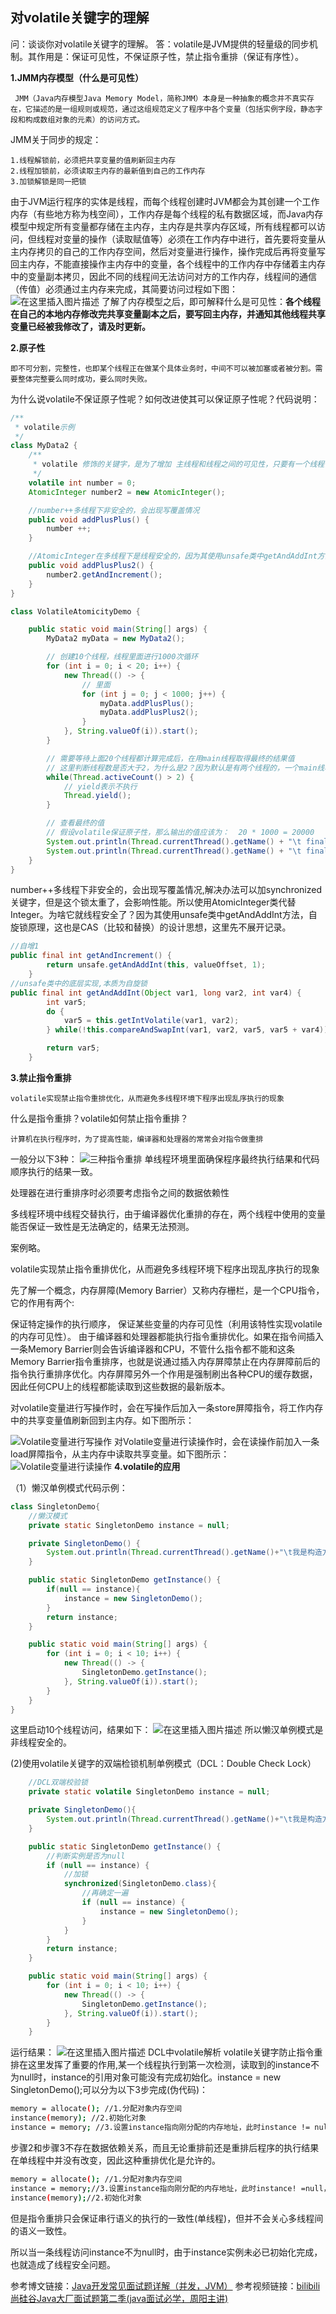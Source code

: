 ﻿##  对volatile关键字的理解

问：谈谈你对volatile关键字的理解。
答：volatile是JVM提供的轻量级的同步机制。其作用是：保证可见性，不保证原子性，禁止指令重排（保证有序性）。

 **1.JMM内存模型（什么是可见性）**
 
	 JMM（Java内存模型Java Memory Model，简称JMM）本身是一种抽象的概念并不真实存在，它描述的是一组规则或规范，通过这组规范定义了程序中各个变量（包括实例字段，静态字段和构成数组对象的元素）的访问方式。

JMM关于同步的规定：

	1.线程解锁前，必须把共享变量的值刷新回主内存
	2.线程加锁前，必须读取主内存的最新值到自己的工作内存
	3.加锁解锁是同一把锁
	
由于JVM运行程序的实体是线程，而每个线程创建时JVM都会为其创建一个工作内存（有些地方称为栈空间），工作内存是每个线程的私有数据区域，而Java内存模型中规定所有变量都存储在主内存，主内存是共享内存区域，所有线程都可以访问，但线程对变量的操作（读取赋值等）必须在工作内存中进行，首先要将变量从主内存拷贝的自己的工作内存空间，然后对变量进行操作，操作完成后再将变量写回主内存，不能直接操作主内存中的变量，各个线程中的工作内存中存储着主内存中的变量副本拷贝，因此不同的线程间无法访问对方的工作内存，线程间的通信（传值）必须通过主内存来完成，其简要访问过程如下图：
![在这里插入图片描述](https://img-blog.csdnimg.cn/202104251025549.png?x-oss-process=image/watermark,type_ZmFuZ3poZW5naGVpdGk,shadow_10,text_aHR0cHM6Ly9ibG9nLmNzZG4ubmV0L3FxXzQzNDM0MTI1,size_16,color_FFFFFF,t_70#pic_center)
	了解了内存模型之后，即可解释什么是可见性：**各个线程在自己的本地内存修改完共享变量副本之后，要写回主内存，并通知其他线程共享变量已经被我修改了，请及时更新。**

**2.原子性**

	即不可分割，完整性，也即某个线程正在做某个具体业务时，中间不可以被加塞或者被分割。需要整体完整要么同时成功，要么同时失败。

为什么说volatile不保证原子性呢？如何改进使其可以保证原子性呢？代码说明：
```java
/**
 * volatile示例
 */
class MyData2 {
    /**
     * volatile 修饰的关键字，是为了增加 主线程和线程之间的可见性，只要有一个线程修改了内存中的值，其它线程也能马上感知
     */
    volatile int number = 0;
    AtomicInteger number2 = new AtomicInteger();

    //number++多线程下非安全的，会出现写覆盖情况
    public void addPlusPlus() {
        number ++;
    }

    //AtomicInteger在多线程下是线程安全的，因为其使用unsafe类中getAndAddInt方法，自旋锁实现
    public void addPlusPlus2() {
        number2.getAndIncrement();
    }
}

class VolatileAtomicityDemo {

    public static void main(String[] args) {
        MyData2 myData = new MyData2();

        // 创建10个线程，线程里面进行1000次循环
        for (int i = 0; i < 20; i++) {
            new Thread(() -> {
                // 里面
                for (int j = 0; j < 1000; j++) {
                    myData.addPlusPlus();
                    myData.addPlusPlus2();
                }
            }, String.valueOf(i)).start();
        }

        // 需要等待上面20个线程都计算完成后，在用main线程取得最终的结果值
        // 这里判断线程数是否大于2，为什么是2？因为默认是有两个线程的，一个main线程，一个gc线程
        while(Thread.activeCount() > 2) {
            // yield表示不执行
            Thread.yield();
        }

        // 查看最终的值
        // 假设volatile保证原子性，那么输出的值应该为：  20 * 1000 = 20000
        System.out.println(Thread.currentThread().getName() + "\t finally number value: " + myData.number);
        System.out.println(Thread.currentThread().getName() + "\t finally number2 value: " + myData.number2);
    }
}
```
number++多线程下非安全的，会出现写覆盖情况,解决办法可以加synchronized关键字，但是这个锁太重了，会影响性能。所以使用AtomicInteger类代替Integer。为啥它就线程安全了？因为其使用unsafe类中getAndAddInt方法，自旋锁原理，这也是CAS（比较和替换）的设计思想，这里先不展开记录。

```java
//自增1
public final int getAndIncrement() {
        return unsafe.getAndAddInt(this, valueOffset, 1);
    }
//unsafe类中的底层实现,本质为自旋锁
public final int getAndAddInt(Object var1, long var2, int var4) {
        int var5;
        do {
            var5 = this.getIntVolatile(var1, var2);
        } while(!this.compareAndSwapInt(var1, var2, var5, var5 + var4));

        return var5;
    }
```

**3.禁止指令重排**

	volatile实现禁止指令重排优化，从而避免多线程环境下程序出现乱序执行的现象

什么是指令重排？volatile如何禁止指令重排？

	计算机在执行程序时，为了提高性能，编译器和处理器的常常会对指令做重排

一般分以下3种：
![三种指令重排](https://img-blog.csdnimg.cn/20210425143117746.png)
单线程环境里面确保程序最终执行结果和代码顺序执行的结果一致。

处理器在进行重排序时必须要考虑指令之间的数据依赖性

多线程环境中线程交替执行，由于编译器优化重排的存在，两个线程中使用的变量能否保证一致性是无法确定的，结果无法预测。

案例略。

volatile实现禁止指令重排优化，从而避免多线程环境下程序出现乱序执行的现象

先了解一个概念，内存屏障(Memory Barrier）又称内存栅栏，是一个CPU指令，它的作用有两个:

保证特定操作的执行顺序，
保证某些变量的内存可见性（利用该特性实现volatile的内存可见性）。
由于编译器和处理器都能执行指令重排优化。如果在指令间插入一条Memory Barrier则会告诉编译器和CPU，不管什么指令都不能和这条Memory Barrier指令重排序，也就是说通过插入内存屏障禁止在内存屏障前后的指令执行重排序优化。内存屏障另外一个作用是强制刷出各种CPU的缓存数据，因此任何CPU上的线程都能读取到这些数据的最新版本。

对volatile变量进行写操作时，会在写操作后加入一条store屏障指令，将工作内存中的共享变量值刷新回到主内存。如下图所示：

![Volatile变量进行写操作](https://img-blog.csdnimg.cn/20210425145305132.png?x-oss-process=image/watermark,type_ZmFuZ3poZW5naGVpdGk,shadow_10,text_aHR0cHM6Ly9ibG9nLmNzZG4ubmV0L3FxXzQzNDM0MTI1,size_16,color_FFFFFF,t_70#pic_center)
对Volatile变量进行读操作时，会在读操作前加入一条load屏障指令，从主内存中读取共享变量。如下图所示：
![Volatile变量进行读操作](https://img-blog.csdnimg.cn/20210425145937417.png?x-oss-process=image/watermark,type_ZmFuZ3poZW5naGVpdGk,shadow_10,text_aHR0cHM6Ly9ibG9nLmNzZG4ubmV0L3FxXzQzNDM0MTI1,size_16,color_FFFFFF,t_70#pic_center)
**4.volatile的应用**

（1）懒汉单例模式代码示例：

```java
class SingletonDemo{
    //懒汉模式
    private static SingletonDemo instance = null;

    private SingletonDemo() {
        System.out.println(Thread.currentThread().getName()+"\t我是构造方法！");
    }

    public static SingletonDemo getInstance() {
        if(null == instance){
            instance = new SingletonDemo();
        }
        return instance;
    }

    public static void main(String[] args) {
        for (int i = 0; i < 10; i++) {
            new Thread(() -> {
                SingletonDemo.getInstance();
            }, String.valueOf(i)).start();
        }
    }
}
```
这里启动10个线程访问，结果如下：
![在这里插入图片描述](https://img-blog.csdnimg.cn/20210425150733377.png?x-oss-process=image/watermark,type_ZmFuZ3poZW5naGVpdGk,shadow_10,text_aHR0cHM6Ly9ibG9nLmNzZG4ubmV0L3FxXzQzNDM0MTI1,size_16,color_FFFFFF,t_70)
所以懒汉单例模式是非线程安全的。

(2)使用volatile关键字的双端检锁机制单例模式（DCL：Double Check Lock）

```java
    //DCL双端校验锁
    private static volatile SingletonDemo instance = null;

    private SingletonDemo(){
        System.out.println(Thread.currentThread().getName()+"\t我是构造方法！");
    }

    public static SingletonDemo getInstance() {
        //判断实例是否为null
        if (null == instance) {
            //加锁
            synchronized(SingletonDemo.class){
                //再确定一遍
                if (null == instance) {
                    instance = new SingletonDemo();
                }
            }
        }
        return instance;
    }

    public static void main(String[] args) {
        for (int i = 0; i < 10; i++) {
            new Thread(() -> {
                SingletonDemo.getInstance();
            }, String.valueOf(i)).start();
        }
    }
```
运行结果：
![在这里插入图片描述](https://img-blog.csdnimg.cn/20210425151827697.png)
DCL中volatile解析
volatile关键字防止指令重排在这里发挥了重要的作用,某一个线程执行到第一次检测，读取到的instance不为null时，instance的引用对象可能没有完成初始化。instance = new SingletonDemo();可以分为以下3步完成(伪代码)：

```bash
memory = allocate(); //1.分配对象内存空间
instance(memory); //2.初始化对象
instance = memory; //3.设置instance指向刚分配的内存地址，此时instance != null
```

步骤2和步骤3不存在数据依赖关系，而且无论重排前还是重排后程序的执行结果在单线程中并没有改变，因此这种重排优化是允许的。

```bash
memory = allocate(); //1.分配对象内存空间
instance = memory;//3.设置instance指向刚分配的内存地址，此时instance! =null，但是对象还没有初始化完成!
instance(memory);//2.初始化对象
```
但是指令重排只会保证串行语义的执行的一致性(单线程)，但并不会关心多线程间的语义一致性。

所以当一条线程访问instance不为null时，由于instance实例未必已初始化完成，也就造成了线程安全问题。


参考博文链接：[Java开发常见面试题详解（并发，JVM）](https://blog.csdn.net/u011863024/article/details/114684428)
参考视频链接：[bilibili尚硅谷Java大厂面试题第二季(java面试必学，周阳主讲)](https://www.bilibili.com/video/BV18b411M7xz?p=1&spm_id_from=pageDriver)
